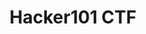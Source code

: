 ---
title: Hacker101 CTF
description: Whether you've just started your hacker journey or you're just looking for some new challenges, the Hacker101 CTF has something for you.
url: https://ctf.hacker101.com/
image:
    # url: '/assets/images/cafe.png'
    # alt: 'Cafe'
tags: ['ctf', 'training', 'web']
listedDate: 2023-11-10
published: true
---